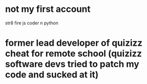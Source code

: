# not my first account
str8 fire js coder n python
# former lead developer of quizizz cheat for remote school (quizizz software devs tried to patch my code and sucked at it)

